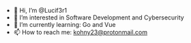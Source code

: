 - 👋 Hi, I’m @Lucif3r1
- 👀 I’m interested in Software Development and Cybersecurity
- 🌱 I’m currently learning: Go and Vue
- 📫 How to reach me: kohny23@protonmail.com

<!---
Lucif3r1/Lucif3r1 is a ✨ special ✨ repository because its `README.md` (this file) appears on your GitHub profile.
You can click the Preview link to take a look at your changes.
--->
